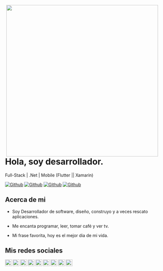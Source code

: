 <img align="right" width="500" height="500" src="">


# Hola, soy desarrollador.

Full-Stack | .Net | Mobile (Flutter || Xamarin)

[![Github](https://img.shields.io/github/followers/joseboliv?style=social)](https://github.com/joseboliv)
[![Github](https://img.shields.io/github/last-commit/joseboliv/joseboliv)](https://github.com/joseboliv/joseboliv)
[![Github](https://img.shields.io/github/stars/joseboliv/joseboliv?style=social)](https://github.com/joseboliv/joseboliv)
[![Github](https://img.shields.io/github/watchers/joseboliv/joseboliv?style=social)](https://github.com/joseboliv/joseboliv)


## Acerca de mi

- Soy Desarrollador de software, diseño, construyo y a veces rescato aplicaciones.

- Me encanta programar, leer, tomar café y ver tv.

- Mi frase favorita, hoy es el mejor dia de mi vida.


## Mis redes sociales

<a href="https://twitter.com/Jose_boliv">
  <img align="left" alt="damianrincondrc" width="22px" src="https://img.icons8.com/fluent/48/000000/twitter.png"/>
</a>
<a href="https://www.linkedin.com/in/jose17140/">
  <img align="left" alt="Linkdein" width="22px" src="https://cdn.jsdelivr.net/npm/simple-icons@v3/icons/linkedin.svg" />
</a>
<a href="https://github.com/joseboliv/">
  <img align="left" alt="Github" width="22px" src="https://img.icons8.com/fluent/48/000000/github.png"/>
</a>
<a href="https://t.me/joseboliv">
  <img align="left" alt="Telegram" width="22px" src="https://img.icons8.com/fluent/48/000000/telegram-app.png"/>
</a>
<a href="https://www.instagram.com/joseabolivar_/">
  <img align="left" alt="Instagram" width="22px" src="https://img.icons8.com/nolan/64/instagram-new.png"/>
</a>
<a href="mailto:salbodevs@gmail.com">
  <img align="left" alt="Gmail" width="22px" src="https://img.icons8.com/fluent/48/000000/gmail.png"/>
</a>
<a href="mailto:jose_boliv@hotmail.com.com">
  <img align="left" alt="Outlook" width="22px" src="https://img.icons8.com/color/48/000000/ms-outlook.png"/>
</a>
<a href="https://www.facebook.com/Jose.Boliv">
  <img align="left" alt="Facebook" width="22px" src="https://img.icons8.com/android/24/000000/facebook.png"/>
</a>
<a href="https://stackoverflow.com/users/4856088/jose17140">
  <img align="left" alt="Stack" width="22px" src="https://img.icons8.com/color/48/000000/stackoverflow.png"/>
</a>

<!--
**joseboliv/joseboliv** is a ✨ _special_ ✨ repository because its `README.md` (this file) appears on your GitHub profile.

Here are some ideas to get you started:

- 🔭 I’m currently working on ...
- 🌱 I’m currently learning ...
- 👯 I’m looking to collaborate on ...
- 🤔 I’m looking for help with ...
- 💬 Ask me about ...
- 📫 How to reach me: ...
- 😄 Pronouns: ...
- ⚡ Fun fact: ...
-->
